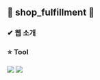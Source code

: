 ## 🛒 shop_fulfillment 🛒

### ✔ 웹 소개




### ⭐ Tool
<img src="https://img.shields.io/badge/spring boot-6DB33F?style=for-the-badge&logo=spring boot&logoColor=white"> <img src="https://img.shields.io/badge/oracle-F80000?style=for-the-badge&logo=oracle&logoColor=white">

